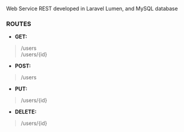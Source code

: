 Web Service REST developed in Laravel Lumen, and MySQL database

### **ROUTES**

- **GET:**
> /users  
> /users/{id}

- **POST:**
> /users

- **PUT:**
> /users/{id}

- **DELETE:**
> /users/{id}